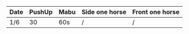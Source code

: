 | Date | PushUp | Mabu | Side one horse | Front one horse |
|---|---|---|---|---|
| 1/6 | 30 | 60s | / | / |
